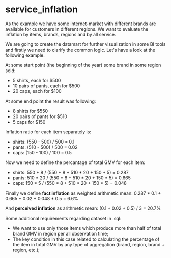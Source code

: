 # service_inflation
As the example we have some internet-market with different brands are available for customers in different regions. We want to evaluate the inflation by items, brands, regions and by all service.

We are going to create the datamart for further visualization in some BI tools and firstly we need to clarify the common logic. Let's have a look at the following example.

At some start point (the beginning of the year) some brand in some region sold:
- 5 shirts, each for $500
- 10 pairs of pants, each for $500
- 20 caps, each for $100

At some end point the result was following:
- 8 shirts for $550
- 20 pairs of pants for $510
- 5 caps for $150

Inflation ratio for each item separately is:
- shirts: (550 - 500) / 500 = 0.1
- pants: (510 - 500) / 500 = 0.02
- caps: (150 - 100) / 100 = 0.5

Now we need to define the percantage of total GMV for each item:
- shirts: 550 * 8 / (550 * 8 + 510 * 20 + 150 * 5) = 0.287
- pants: 510 * 20 / (550 * 8 + 510 * 20 + 150 * 5) = 0.665
- caps: 150 * 5 / (550 * 8 + 510 * 20 + 150 * 5) = 0.048

Finally we define **fact inflation** as weighted arithmetic mean:
0.287 * 0.1 + 0.665 * 0.02 + 0.048 * 0.5 = 6.6%

And **perceived inflation** as arithmetic mean:
(0.1 + 0.02 + 0.5) / 3 = 20.7%

Some additional requirements regarding dataset in .sql:
- We want to use only those items which produce more than half of total brand GMV in region per all observation time;
- The key condition in this case related to calculating the percentage of the item in total GMV by any type of aggregation (brand, region, brand + region, etc.);
